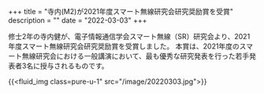 +++
title = "寺内(M2)が2021年度スマート無線研究会研究奨励賞を受賞"
description = ""
date = "2022-03-03"
+++

修士2年の寺内健が、電子情報通信学会スマート無線（SR）研究会より、2021年度スマート無線研究会研究奨励賞を受賞しました。
本賞は、2021年度のスマート無線研究会における一般講演において、最も優秀な研究発表を行った若手発表者3名に授与されるものです。

{{<fluid_img class=pure-u-1" src="/image/20220303.jpg">}}

